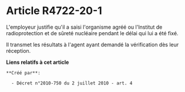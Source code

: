 # Article R4722-20-1

L'employeur justifie qu'il a saisi l'organisme agréé ou l'Institut de radioprotection et de sûreté nucléaire pendant le délai
qui lui a été fixé.

Il transmet les résultats à l'agent ayant demandé la vérification dès leur réception.

**Liens relatifs à cet article**

	**Créé par**:

	  - Décret n°2010-750 du 2 juillet 2010 - art. 4
